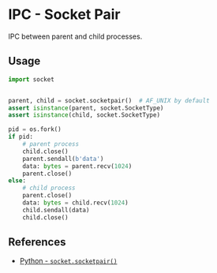 # IPC - Socket Pair

IPC between parent and child processes.

## Usage

```python
import socket


parent, child = socket.socketpair()  # AF_UNIX by default
assert isinstance(parent, socket.SocketType)
assert isinstance(child, socket.SocketType)

pid = os.fork()
if pid:
    # parent process
    child.close()
    parent.sendall(b'data')
    data: bytes = parent.recv(1024)
    parent.close()
else:
    # child process
    parent.close()
    data: bytes = child.recv(1024)
    child.sendall(data)
    child.close()
```

## References

- [Python - `socket.socketpair()`](https://docs.python.org/3/library/socket.html#socket.socketpair)
